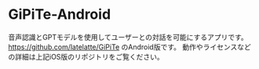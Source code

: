 # GiPiTe-Android
音声認識とGPTモデルを使用してユーザーとの対話を可能にするアプリです。
https://github.com/latelatte/GiPiTe のAndroid版です。
動作やライセンスなどの詳細は上記iOS版のリポジトリをご覧ください。
